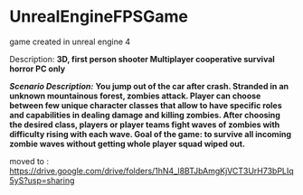 # UnrealEngineFPSGame

game created in unreal engine 4

Description:
**3D, first person shooter
Multiplayer cooperative survival horror
PC only**

**_Scenario Description:_**
**You jump out of the car after crash. Stranded in an unknown mountainous forest, zombies attack. Player can choose between few unique character classes that allow to have specific roles and capabilities in dealing damage and killing zombies. After choosing the desired class, players or player teams fight waves of zombies with difficulty rising with each wave. Goal of the game: to survive all incoming zombie waves without getting whole player squad wiped out.**

moved to :
https://drive.google.com/drive/folders/1hN4_l8BTJbAmgKjVCT3UrH73bPLIq5yS?usp=sharing
